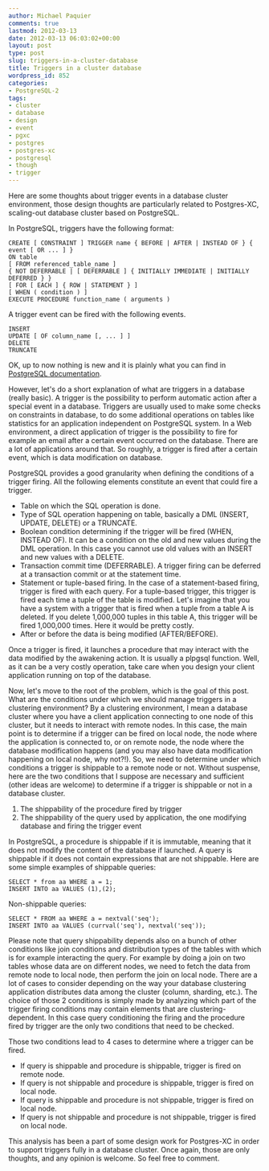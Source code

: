 ```yaml
---
author: Michael Paquier
comments: true
lastmod: 2012-03-13
date: 2012-03-13 06:03:02+00:00
layout: post
type: post
slug: triggers-in-a-cluster-database
title: Triggers in a cluster database
wordpress_id: 852
categories:
- PostgreSQL-2
tags:
- cluster
- database
- design
- event
- pgxc
- postgres
- postgres-xc
- postgresql
- though
- trigger
---
```


Here are some thoughts about trigger events in a database cluster environment, those design thoughts are particularly related to Postgres-XC, scaling-out database cluster based on PostgreSQL.

In PostgreSQL, triggers have the following format:

    CREATE [ CONSTRAINT ] TRIGGER name { BEFORE | AFTER | INSTEAD OF } { event [ OR ... ] }
    ON table
    [ FROM referenced_table_name ]
    { NOT DEFERRABLE | [ DEFERRABLE ] { INITIALLY IMMEDIATE | INITIALLY DEFERRED } }
    [ FOR [ EACH ] { ROW | STATEMENT } ]
    [ WHEN ( condition ) ]
    EXECUTE PROCEDURE function_name ( arguments )

A trigger event can be fired with the following events.

    INSERT
    UPDATE [ OF column_name [, ... ] ]
    DELETE
    TRUNCATE

OK, up to now nothing is new and it is plainly what you can find in [PostgreSQL documentation](http://www.postgresql.org/docs/9.1/static/sql-createtrigger.html).

However, let's do a short explanation of what are triggers in a database (really basic). A trigger is the possibility to perform automatic action after a special event in a database. Triggers are usually used to make some checks on constraints in database, to do some additional operations on tables like statistics for an application independent on PostgreSQL system. In a Web environment, a direct application of trigger is the possibility to fire for example an email after a certain event occurred on the database. There are a lot of applications around that. So roughly, a trigger is fired after a certain event, which is data modification on database.

PostgreSQL provides a good granularity when defining the conditions of a trigger firing. All the following elements constitute an event that could fire a trigger.
	
  * Table on which the SQL operation is done.	
  * Type of SQL operation happening on table, basically a DML (INSERT, UPDATE, DELETE) or a TRUNCATE.
  * Boolean condition determining if the trigger will be fired (WHEN, INSTEAD OF). It can be a condition on the old and new values during the DML operation. In this case you cannot use old values with an INSERT and new values with a DELETE.	
  * Transaction commit time (DEFERRABLE). A trigger firing can be deferred at a transaction commit or at the statement time.
  * Statement or tuple-based firing. In the case of a statement-based firing, trigger is fired with each query. For a tuple-based trigger, this trigger is fired each time a tuple of the table is modified. Let's imagine that you have a system with a trigger that is fired when a tuple from a table A is deleted. If you delete 1,000,000 tuples in this table A, this trigger will be fired 1,000,000 times. Here it would be pretty costly.
  * After or before the data is being modified (AFTER/BEFORE).

Once a trigger is fired, it launches a procedure that may interact with the data modified by the awakening action. It is usually a plpgsql function. Well, as it can be a very costly operation, take care when you design your client application running on top of the database.

Now, let's move to the root of the problem, which is the goal of this post. What are the conditions under which we should manage triggers in a clustering environment? By a clustering environment, I mean a database cluster where you have a client application connecting to one node of this cluster, but it needs to interact with remote nodes. In this case, the main point is to determine if a trigger can be fired on local node, the node where the application is connected to, or on remote node, the node where the database modification happens (and you may also have data modification happening on local node, why not?!). So, we need to determine under which conditions a trigger is shippable to a remote node or not.
Without suspense, here are the two conditions that I suppose are necessary and sufficient (other ideas are welcome) to determine if a trigger is shippable or not in a database cluster.

  1. The shippability of the procedure fired by trigger
  2. The shippability of the query used by application, the one modifying database and firing the trigger event

In PostgreSQL, a procedure is shippable if it is immutable, meaning that it does not modify the content of the database if launched. A query is shippable if it does not contain expressions that are not shippable.
Here are some simple examples of shippable queries:

    SELECT * from aa WHERE a = 1;
    INSERT INTO aa VALUES (1),(2);

Non-shippable queries:

    SELECT * FROM aa WHERE a = nextval('seq');
    INSERT INTO aa VALUES (currval('seq'), nextval('seq'));

Please note that query shippability depends also on a bunch of other conditions like join conditions and distribution types of the tables with which is for example interacting the query. For example by doing a join on two tables whose data are on different nodes, we need to fetch the data from remote node to local node, then perform the join on local node. There are a lot of cases to consider depending on the way your database clustering application distributes data among the cluster (column, sharding, etc.).
The choice of those 2 conditions is simply made by analyzing which part of the trigger firing conditions may contain elements that are clustering-dependent. In this case query conditioning the firing and the procedure fired by trigger are the only two conditions that need to be checked.

Those two conditions lead to 4 cases to determine where a trigger can be fired.

  * If query is shippable and procedure is shippable, trigger is fired on remote node.	
  * If query is not shippable and procedure is shippable, trigger is fired on local node.
  * If query is shippable and procedure is not shippable, trigger is fired on local node.
  * If query is not shippable and procedure is not shippable, trigger is fired on local node.

This analysis has been a part of some design work for Postgres-XC in order to support triggers fully in a database cluster.
Once again, those are only thoughts, and any opinion is welcome. So feel free to comment.
